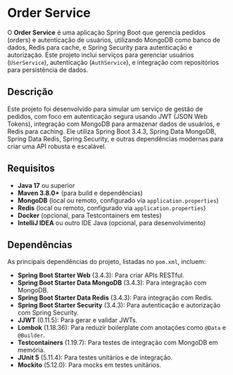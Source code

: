 # Order Service

O **Order Service** é uma aplicação Spring Boot que gerencia pedidos (orders) e autenticação de usuários, utilizando MongoDB como banco de dados, Redis para cache, e Spring Security para autenticação e autorização. Este projeto inclui serviços para gerenciar usuários (`UserService`), autenticação (`AuthService`), e integração com repositórios para persistência de dados.

## Descrição

Este projeto foi desenvolvido para simular um serviço de gestão de pedidos, com foco em autenticação segura usando JWT (JSON Web Tokens), integração com MongoDB para armazenar dados de usuários, e Redis para caching. Ele utiliza Spring Boot 3.4.3, Spring Data MongoDB, Spring Data Redis, Spring Security, e outras dependências modernas para criar uma API robusta e escalável.

## Requisitos

- **Java 17** ou superior
- **Maven 3.8.0+** (para build e dependências)
- **MongoDB** (local ou remoto, configurado via `application.properties`)
- **Redis** (local ou remoto, configurado via `application.properties`)
- **Docker** (opcional, para Testcontainers em testes)
- **IntelliJ IDEA** ou outro IDE Java (opcional, para desenvolvimento)

## Dependências

As principais dependências do projeto, listadas no `pom.xml`, incluem:

- **Spring Boot Starter Web** (3.4.3): Para criar APIs RESTful.
- **Spring Boot Starter Data MongoDB** (3.4.3): Para integração com MongoDB.
- **Spring Boot Starter Data Redis** (3.4.3): Para integração com Redis.
- **Spring Boot Starter Security** (3.4.3): Para autenticação e autorização com Spring Security.
- **JJWT** (0.11.5): Para gerar e validar JWTs.
- **Lombok** (1.18.36): Para reduzir boilerplate com anotações como `@Data` e `@Builder`.
- **Testcontainers** (1.19.7): Para testes de integração com MongoDB em memória.
- **JUnit 5** (5.11.4): Para testes unitários e de integração.
- **Mockito** (5.12.0): Para mocks em testes unitários.

